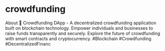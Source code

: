 # crowdfunding
About 🚀 Crowdfunding DApp - A decentralized crowdfunding application built on blockchain technology. Empower individuals and businesses to raise funds transparently and securely. Explore the future of crowdfunding with smart contracts and cryptocurrency. #Blockchain #Crowdfunding #DecentralizedFinanc
